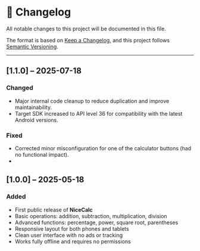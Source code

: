 # 📜 Changelog

All notable changes to this project will be documented in this file.

The format is based on [Keep a Changelog](https://keepachangelog.com/en/1.0.0/), and this project follows [Semantic Versioning](https://semver.org/).

---
## [1.1.0] – 2025-07-18

### Changed
- Major internal code cleanup to reduce duplication and improve maintainability.
- Target SDK increased to API level 36 for compatibility with the latest Android versions.
### Fixed
- Corrected minor misconfiguration for one of the calculator buttons (had no functional impact).
- 
## [1.0.0] – 2025-05-18
### Added
- First public release of **NiceCalc**
- Basic operations: addition, subtraction, multiplication, division
- Advanced functions: percentage, power, square root, parentheses
- Responsive layout for both phones and tablets
- Clean user interface with no ads or tracking
- Works fully offline and requires no permissions
